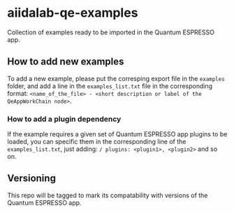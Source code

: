 # aiidalab-qe-examples
Collection of examples ready to be imported in the Quantum ESPRESSO app.

## How to add new examples
To add a new example, please put the corresping export file in the `examples` folder, and add a line in the `examples_list.txt` file in the corresponding format: `<name_of_the_file> - <short description or label of the QeAppWorkChain node>`.  

### How to add a plugin dependency

If the example requires a given set of Quantum ESPRESSO app plugins to be loaded, you can specific them in the corresponding line of the `examples_list.txt`, just adding: `/ plugins: <plugin1>, <plugin2>` and so on. 

## Versioning
This repo will be tagged to mark its compatability with versions of the Quantum ESPRESSO app.
